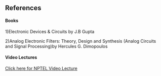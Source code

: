 ## References
#### Books
<p>1)Electronic Devices & Circuits by J.B Gupta </p>
<p>2)Analog Electronic Filters: Theory, Design and Synthesis (Analog Circuits and Signal Processing)by Hercules G. Dimopoulos </p>


#### Video Lectures
<p><a href="https://www.youtube.com/watch?v=LL3U-Gp-qGk" target="_blank">Click here for NPTEL Video Lecture</a></p>
